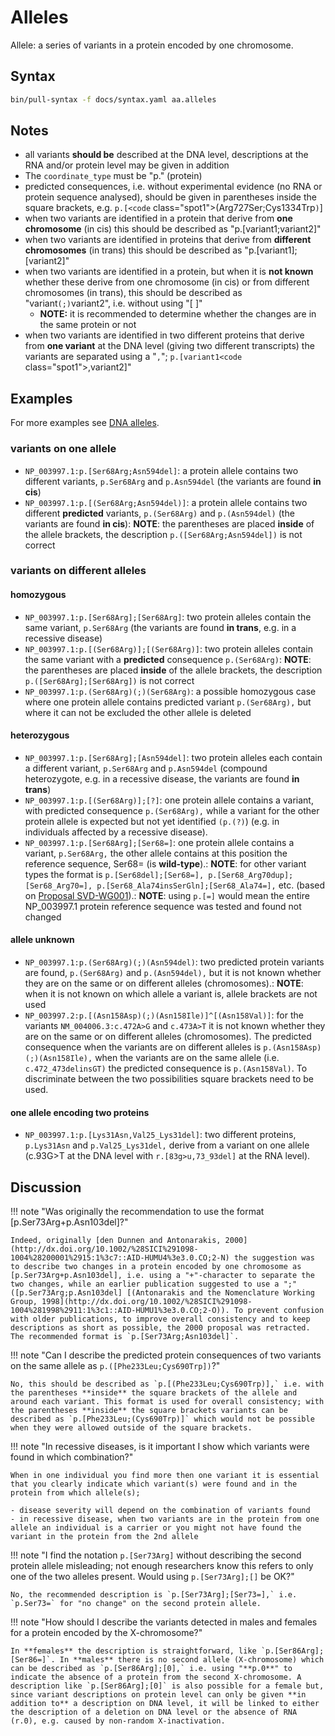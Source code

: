 # Alleles

<!-- ## Definition -->

Allele: a series of variants in a protein encoded by one chromosome.

## Syntax

```sh exec="true"
bin/pull-syntax -f docs/syntax.yaml aa.alleles
```

## Notes

- all variants **should be** described at the DNA level, descriptions at the RNA and/or protein level may be given in addition
- The `coordinate_type` must be "p." (protein)
- predicted consequences, i.e. without experimental evidence (no RNA or protein sequence analysed), should be given in parentheses inside the square brackets, e.g. `p.[<code` class="spot1">(</code>Arg727Ser;Cys1334Trp<code class="spot1">)</code>]
- when two variants are identified in a protein that derive from **one chromosome** (in cis) this should be described as "p.[variant1;variant2]"
- when two variants are identified in proteins that derive from **different chromosomes** (in trans) this should be described as "p.[variant1];[variant2]"
- when two variants are identified in a protein, but when it is **not known** whether these derive from one chromosome (in cis) or from different chromosomes (in trans), this should be described as "variant<code class="spot1">(;)</code>variant2", i.e. without using "[ ]"
  - **NOTE:** it is recommended to determine whether the changes are in the same protein or not
- when two variants are identified in two different proteins that derive from **one variant** at the DNA level (giving two different transcripts) the variants are separated using a "<code class="spot1">,</code>"; `p.[variant1<code` class="spot1">,</code>variant2]"

## Examples

For more examples see [DNA alleles](../DNA/alleles.md).

### variants on one allele

- `NP_003997.1:p.[Ser68Arg;Asn594del]`: a protein allele contains two different variants, `p.Ser68Arg` and `p.Asn594del` (the variants are found **in cis**)
- `NP_003997.1:p.[(Ser68Arg;Asn594del)]`: a protein allele contains two different **predicted** variants, `p.(Ser68Arg)` and `p.(Asn594del)` (the variants are found **in cis**): **NOTE**: the parentheses are placed **inside** of the allele brackets, the description `p.([Ser68Arg;Asn594del])` is not correct

### variants on different alleles

#### homozygous

- `NP_003997.1:p.[Ser68Arg];[Ser68Arg]`: two protein alleles contain the same variant, `p.Ser68Arg` (the variants are found **in trans**, e.g. in a recessive disease)
- `NP_003997.1:p.[(Ser68Arg)];[(Ser68Arg)]`: two protein alleles contain the same variant with a **predicted** consequence `p.(Ser68Arg)`: **NOTE**: the parentheses are placed **inside** of the allele brackets, the description `p.([Ser68Arg];[Ser68Arg])` is not correct
- `NP_003997.1:p.(Ser68Arg)(;)(Ser68Arg)`: a possible homozygous case where one protein allele contains predicted variant `p.(Ser68Arg),` but where it can not be excluded the other allele is deleted

#### heterozygous

- `NP_003997.1:p.[Ser68Arg];[Asn594del]`: two protein alleles each contain a different variant, `p.Ser68Arg` and `p.Asn594del` (compound heterozygote, e.g. in a recessive disease, the variants are found **in trans**)
- `NP_003997.1:p.[(Ser68Arg)];[?]`: one protein allele contains a variant, with predicted consequence `p.(Ser68Arg),` while a variant for the other protein allele is expected but not yet identified `(p.(?)`) (e.g. in individuals affected by a recessive disease).
- `NP_003997.1:p.[Ser68Arg];[Ser68=]`: one protein allele contains a variant, `p.Ser68Arg,` the other allele contains at this position the reference sequence, Ser68= (is **wild-type**).: **NOTE**: for other variant types the format is `p.[Ser68del];[Ser68=], p.[Ser68_Arg70dup];[Ser68_Arg70=], p.[Ser68_Ala74insSerGln];[Ser68_Ala74=],` etc. (based on [Proposal SVD-WG001](../../consultation/SVD-WG001.md)).: **NOTE**: using `p.[=]` would mean the entire NP_003997.1 protein reference sequence was tested and found not changed

#### allele unknown

- `NP_003997.1:p.(Ser68Arg)(;)(Asn594del)`: two predicted protein variants are found, `p.(Ser68Arg)` and `p.(Asn594del),` but it is not known whether they are on the same or on different alleles (chromosomes).: **NOTE**: when it is not known on which allele a variant is, allele brackets are not used
- `NP_003997.2:p.[(Asn158Asp)(;)(Asn158Ile)]^[(Asn158Val)]`: for the variants `NM_004006.3:c.472A>G` and `c.473A>T` it is not known whether they are on the same or on different alleles (chromosomes). The predicted consequence when the variants are on different alleles is `p.(Asn158Asp)(;)(Asn158Ile),` when the variants are on the same allele (i.e. `c.472_473delinsGT)` the predicted consequence is `p.(Asn158Val)`. To discriminate between the two possibilities square brackets need to be used.

#### one allele encoding two proteins

- `NP_003997.1:p.[Lys31Asn,Val25_Lys31del]`: two different proteins, `p.Lys31Asn` and `p.Val25_Lys31del,` derive from a variant on one allele (c.93G>T at the DNA level with `r.[83g>u,73_93del]` at the RNA level).

## Discussion

!!! note "Was originally the recommendation to use the format [p.Ser73Arg+p.Asn103del]?"

    Indeed, originally [den Dunnen and Antonarakis, 2000](http://dx.doi.org/10.1002/%28SICI%291098-1004%28200001%2915:1%3c7::AID-HUMU4%3e3.0.CO;2-N) the suggestion was to describe two changes in a protein encoded by one chromosome as [p.Ser73Arg+p.Asn103del], i.e. using a "+"-character to separate the two changes, while an earlier publication suggested to use a ";" ([p.Ser73Arg;p.Asn103del] [(Antonarakis and the Nomenclature Working Group, 1998](http://dx.doi.org/10.1002/%28SICI%291098-1004%281998%2911:1%3c1::AID-HUMU1%3e3.0.CO;2-O)). To prevent confusion with older publications, to improve overall consistency and to keep descriptions as short as possible, the 2000 proposal was retracted. The recommended format is `p.[Ser73Arg;Asn103del]`.

!!! note "Can I describe the predicted protein consequences of two variants on the same allele as `p.([Phe233Leu;Cys690Trp])`?"

    No, this should be described as `p.[(Phe233Leu;Cys690Trp)],` i.e. with the parentheses **inside** the square brackets of the allele and around each variant. This format is used for overall consistency; with the parentheses **inside** the square brackets variants can be described as `p.[Phe233Leu;(Cys690Trp)]` which would not be possible when they were allowed outside of the square brackets.

!!! note "In recessive diseases, is it important I show which variants were found in which combination?"

    When in one individual you find more then one variant it is essential that you clearly indicate which variant(s) were found and in the protein from which allele(s);

    - disease severity will depend on the combination of variants found
    - in recessive disease, when two variants are in the protein from one allele an individual is a carrier or you might not have found the variant in the protein from the 2nd allele

!!! note "I find the notation `p.[Ser73Arg]` without describing the second protein allele misleading; not enough researchers know this refers to only one of the two alleles present. Would using `p.[Ser73Arg];[]` be OK?"

    No, the recommended description is `p.[Ser73Arg];[Ser73=],` i.e. `p.Ser73=` for "no change" on the second protein allele.

!!! note "How should I describe the variants detected in males and females for a protein encoded by the X-chromosome?"

    In **females** the description is straightforward, like `p.[Ser86Arg];[Ser86=]`. In **males** there is no second allele (X-chromosome) which can be described as `p.[Ser86Arg];[0],` i.e. using "**p.0**" to indicate the absence of a protein from the second X-chromosome. A description like `p.[Ser86Arg];[0]` is also possible for a female but, since variant descriptions on protein level can only be given **in addition to** a description on DNA level, it will be linked to either the description of a deletion on DNA level or the absence of RNA (r.0), e.g. caused by non-random X-inactivation.
